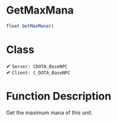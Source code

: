 # GetMaxMana
```js
float GetMaxMana()
```
# Class
✔ `Server: CDOTA_BaseNPC`  
✔ `Client: C_DOTA_BaseNPC`  

# Function Description
Get the maximum mana of this unit.
